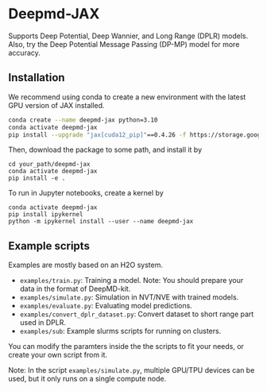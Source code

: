 # Deepmd-JAX

Supports Deep Potential, Deep Wannier, and Long Range (DPLR) models. Also, try the Deep Potential Message Passing (DP-MP) model for more accuracy. 

## Installation
We recommend using conda to create a new environment with the latest GPU version of JAX installed.
```bash
conda create --name deepmd-jax python=3.10
conda activate deepmd-jax 
pip install --upgrade "jax[cuda12_pip]"==0.4.26 -f https://storage.googleapis.com/jax-releases/jax_cuda_releases.html
```

Then, download the package to some path, and install it by
```
cd your_path/deepmd-jax
conda activate deepmd-jax 
pip install -e .
```

To run in Jupyter notebooks, create a kernel by
```
conda activate deepmd-jax 
pip install ipykernel
python -m ipykernel install --user --name deepmd-jax
```

## Example scripts
Examples are mostly based on an H2O system.
- `examples/train.py`: Training a model. Note: You should prepare your data in the format of DeepMD-kit.
- `examples/simulate.py`: Simulation in NVT/NVE with trained models.
- `examples/evaluate.py`: Evaluating model predictions.
- `examples/convert_dplr_dataset.py`: Convert dataset to short range part used in DPLR.
- `examples/sub`: Example slurms scripts for running on clusters.

You can modify the paramters inside the the scripts to fit your needs, or create your own script from it.

Note: In the script `examples/simulate.py`, multiple GPU/TPU devices can be used, but it only runs on a single compute node.
